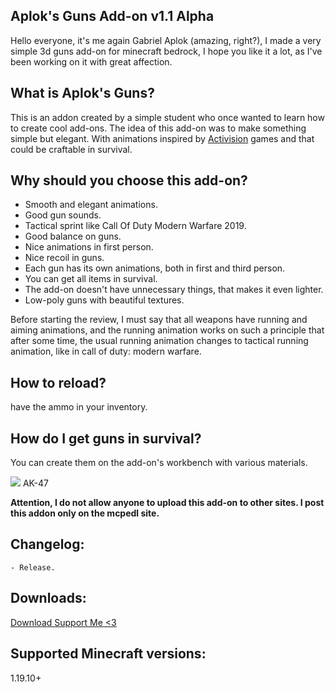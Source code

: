 ## Aplok's Guns Add-on v1.1 Alpha
Hello everyone, it's me again Gabriel Aplok (amazing, right?), I made a very simple 3d guns add-on for minecraft bedrock, I hope you like it a lot, as I've been working on it with great affection.

## What is Aplok's Guns?
This is an addon created by a simple student who once wanted to learn how to create cool add-ons. The idea of ​​this add-on was to make something simple but elegant. With animations inspired by [Activision](https://www.activision.com/) games and that could be craftable in survival.

## Why should you choose this add-on?
- Smooth and elegant animations.
- Good gun sounds.
- Tactical sprint like Call Of Duty Modern Warfare 2019.
- Good balance on guns.
- Nice animations in first person.
- Nice recoil in guns.
- Each gun has its own animations, both in first and third person.
- You can get all items in survival.
- The add-on doesn't have unnecessary things, that makes it even lighter.
- Low-poly guns with beautiful textures.

Before starting the review, I must say that all weapons have running and aiming animations, and the running animation works on such a principle that after some time, the usual running animation changes to tactical running animation, like in call of duty: modern warfare.

## How to reload?
have the ammo in your inventory.

## How do I get guns in survival?
You can create them on the add-on's workbench with various materials.

<img src="https://cdn.linkvertise.com/link_images/385721">
AK-47

**Attention, I do not allow anyone to upload this add-on to other sites. I post this addon only on the mcpedl site.**

## Changelog:
```
- Release.
```

## Downloads:
[Download Support Me <3](https://link-center.net/173623/aplok-guns-3d-add-on)

## Supported Minecraft versions:
1.19.10+
